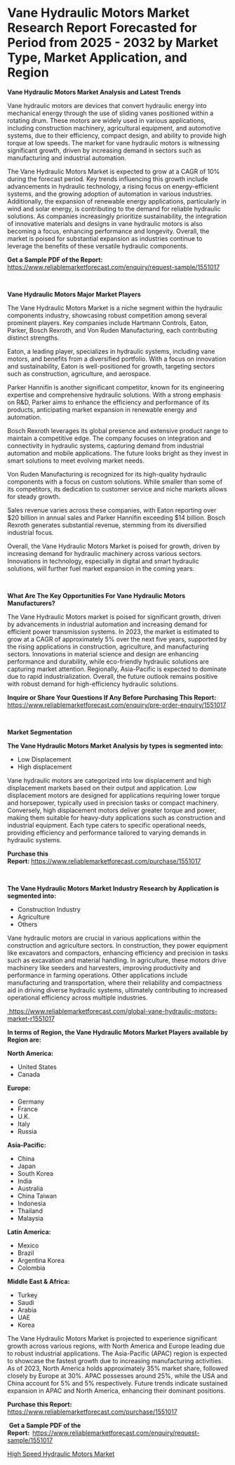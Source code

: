 <p><h1>Vane Hydraulic Motors Market Research Report Forecasted for Period from 2025 -  2032 by Market Type, Market Application, and Region</h1></p><p><strong>Vane Hydraulic Motors Market Analysis and Latest Trends</strong></p>
<p><p>Vane hydraulic motors are devices that convert hydraulic energy into mechanical energy through the use of sliding vanes positioned within a rotating drum. These motors are widely used in various applications, including construction machinery, agricultural equipment, and automotive systems, due to their efficiency, compact design, and ability to provide high torque at low speeds. The market for vane hydraulic motors is witnessing significant growth, driven by increasing demand in sectors such as manufacturing and industrial automation.</p><p>The Vane Hydraulic Motors Market is expected to grow at a CAGR of 10% during the forecast period. Key trends influencing this growth include advancements in hydraulic technology, a rising focus on energy-efficient systems, and the growing adoption of automation in various industries. Additionally, the expansion of renewable energy applications, particularly in wind and solar energy, is contributing to the demand for reliable hydraulic solutions. As companies increasingly prioritize sustainability, the integration of innovative materials and designs in vane hydraulic motors is also becoming a focus, enhancing performance and longevity. Overall, the market is poised for substantial expansion as industries continue to leverage the benefits of these versatile hydraulic components.</p></p>
<p><strong>Get a Sample PDF of the Report:&nbsp;</strong> <a href="https://www.reliablemarketforecast.com/enquiry/request-sample/1551017?utm_campaign=1906&utm_medium=2&utm_source=Github&utm_content=ia&utm_term=16022025&utm_id=vane-hydraulic-motors">https://www.reliablemarketforecast.com/enquiry/request-sample/1551017</a></p>
<p>&nbsp;</p>
<p><strong>Vane Hydraulic Motors Major Market Players</strong></p>
<p><p>The Vane Hydraulic Motors Market is a niche segment within the hydraulic components industry, showcasing robust competition among several prominent players. Key companies include Hartmann Controls, Eaton, Parker, Bosch Rexroth, and Von Ruden Manufacturing, each contributing distinct strengths.</p><p>Eaton, a leading player, specializes in hydraulic systems, including vane motors, and benefits from a diversified portfolio. With a focus on innovation and sustainability, Eaton is well-positioned for growth, targeting sectors such as construction, agriculture, and aerospace.</p><p>Parker Hannifin is another significant competitor, known for its engineering expertise and comprehensive hydraulic solutions. With a strong emphasis on R&D, Parker aims to enhance the efficiency and performance of its products, anticipating market expansion in renewable energy and automation.</p><p>Bosch Rexroth leverages its global presence and extensive product range to maintain a competitive edge. The company focuses on integration and connectivity in hydraulic systems, capturing demand from industrial automation and mobile applications. The future looks bright as they invest in smart solutions to meet evolving market needs.</p><p>Von Ruden Manufacturing is recognized for its high-quality hydraulic components with a focus on custom solutions. While smaller than some of its competitors, its dedication to customer service and niche markets allows for steady growth.</p><p>Sales revenue varies across these companies, with Eaton reporting over $20 billion in annual sales and Parker Hannifin exceeding $14 billion. Bosch Rexroth generates substantial revenue, stemming from its diversified industrial focus.</p><p>Overall, the Vane Hydraulic Motors Market is poised for growth, driven by increasing demand for hydraulic machinery across various sectors. Innovations in technology, especially in digital and smart hydraulic solutions, will further fuel market expansion in the coming years.</p></p>
<p>&nbsp;</p>
<p><strong>What Are The Key Opportunities For Vane Hydraulic Motors Manufacturers?</strong></p>
<p><p>The Vane Hydraulic Motors market is poised for significant growth, driven by advancements in industrial automation and increasing demand for efficient power transmission systems. In 2023, the market is estimated to grow at a CAGR of approximately 5% over the next five years, supported by the rising applications in construction, agriculture, and manufacturing sectors. Innovations in material science and design are enhancing performance and durability, while eco-friendly hydraulic solutions are capturing market attention. Regionally, Asia-Pacific is expected to dominate due to rapid industrialization. Overall, the future outlook remains positive with robust demand for high-efficiency hydraulic solutions.</p></p>
<p><strong>Inquire or Share Your Questions If Any Before Purchasing This Report:</strong> <a href="https://www.reliablemarketforecast.com/enquiry/pre-order-enquiry/1551017?utm_campaign=1906&utm_medium=2&utm_source=Github&utm_content=ia&utm_term=16022025&utm_id=vane-hydraulic-motors">https://www.reliablemarketforecast.com/enquiry/pre-order-enquiry/1551017</a></p>
<p>&nbsp;</p>
<p><strong>Market Segmentation</strong></p>
<p><strong>The Vane Hydraulic Motors Market Analysis by types is segmented into:</strong></p>
<p><ul><li>Low Displacement</li><li>High displacement</li></ul></p>
<p><p>Vane hydraulic motors are categorized into low displacement and high displacement markets based on their output and application. Low displacement motors are designed for applications requiring lower torque and horsepower, typically used in precision tasks or compact machinery. Conversely, high displacement motors deliver greater torque and power, making them suitable for heavy-duty applications such as construction and industrial equipment. Each type caters to specific operational needs, providing efficiency and performance tailored to varying demands in hydraulic systems.</p></p>
<p><strong>Purchase this Report:&nbsp;</strong><a href="https://www.reliablemarketforecast.com/purchase/1551017?utm_campaign=1906&utm_medium=2&utm_source=Github&utm_content=ia&utm_term=16022025&utm_id=vane-hydraulic-motors">https://www.reliablemarketforecast.com/purchase/1551017</a></p>
<p>&nbsp;</p>
<p><strong>The Vane Hydraulic Motors Market Industry Research by Application is segmented into:</strong></p>
<p><ul><li>Construction Industry</li><li>Agriculture</li><li>Others</li></ul></p>
<p><p>Vane hydraulic motors are crucial in various applications within the construction and agriculture sectors. In construction, they power equipment like excavators and compactors, enhancing efficiency and precision in tasks such as excavation and material handling. In agriculture, these motors drive machinery like seeders and harvesters, improving productivity and performance in farming operations. Other applications include manufacturing and transportation, where their reliability and compactness aid in driving diverse hydraulic systems, ultimately contributing to increased operational efficiency across multiple industries.</p></p>
<p><a href="https://www.reliablemarketforecast.com/global-vane-hydraulic-motors-market-r1551017?utm_campaign=1906&utm_medium=2&utm_source=Github&utm_content=ia&utm_term=16022025&utm_id=vane-hydraulic-motors">&nbsp;https://www.reliablemarketforecast.com/global-vane-hydraulic-motors-market-r1551017</a></p>
<p><strong>In terms of Region, the Vane Hydraulic Motors Market Players available by Region are:</strong></p>
<p>
    <p> <strong> North America: </strong>
        <ul>
            <li>United States</li>
            <li>Canada</li>
        </ul>
        </p> 
    <p> <strong> Europe: </strong>
        <ul>
            <li>Germany</li>
            <li>France</li>
            <li>U.K.</li>
            <li>Italy</li>
            <li>Russia</li>
        </ul>
        </p> 
    <p> <strong> Asia-Pacific: </strong>
        <ul>
            <li>China</li>
            <li>Japan</li>
            <li>South Korea</li>
            <li>India</li>
            <li>Australia</li>
            <li>China Taiwan</li>
            <li>Indonesia</li>
            <li>Thailand</li>
            <li>Malaysia</li>
        </ul>
        </p> 
    <p> <strong> Latin America: </strong>
        <ul>
            <li>Mexico</li>
            <li>Brazil</li>
            <li>Argentina Korea</li>
            <li>Colombia</li>
        </ul>
        </p> 
    <p> <strong> Middle East & Africa: </strong>
        <ul>
            <li>Turkey</li>
            <li>Saudi</li>
            <li>Arabia</li>
            <li>UAE</li>
            <li>Korea</li>
        </ul>
    </p>
    </p>
<p><p>The Vane Hydraulic Motors Market is projected to experience significant growth across various regions, with North America and Europe leading due to robust industrial applications. The Asia-Pacific (APAC) region is expected to showcase the fastest growth due to increasing manufacturing activities. As of 2023, North America holds approximately 35% market share, followed closely by Europe at 30%. APAC possesses around 25%, while the USA and China account for 5% and 5% respectively. Future trends indicate sustained expansion in APAC and North America, enhancing their dominant positions.</p></p>
<p><strong>Purchase this Report: </strong><a href="https://www.reliablemarketforecast.com/purchase/1551017?utm_campaign=1906&utm_medium=2&utm_source=Github&utm_content=ia&utm_term=16022025&utm_id=vane-hydraulic-motors">https://www.reliablemarketforecast.com/purchase/1551017</a></p>
<p>&nbsp;<strong>Get a Sample PDF of the Report:&nbsp;&nbsp;</strong><a href="https://www.reliablemarketforecast.com/enquiry/request-sample/1551017?utm_campaign=1906&utm_medium=2&utm_source=Github&utm_content=ia&utm_term=16022025&utm_id=vane-hydraulic-motors">https://www.reliablemarketforecast.com/enquiry/request-sample/1551017</a></p>
<p><strong></strong></p>
<p><p><a href="https://github.com/dringals/Market-Research-Report-List-6/blob/main/high-speed-hydraulic-motors-market.md?utm_campaign=1906&utm_medium=2&utm_source=Github&utm_content=ia&utm_term=16022025&utm_id=vane-hydraulic-motors">High Speed Hydraulic Motors Market</a></p></p>